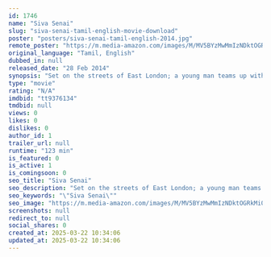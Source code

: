 ```yaml
---
id: 1746
name: "Siva Senai"
slug: "siva-senai-tamil-english-movie-download"
poster: "posters/siva-senai-tamil-english-2014.jpg"
remote_poster: "https://m.media-amazon.com/images/M/MV5BYzMwMmIzNDktOGRkMi00OGY3LTljNDgtMzUyYjQxNmYxNGJmXkEyXkFqcGdeQXVyODMyMDA2MjQ@._V1_SX300.jpg"
original_language: "Tamil, English"
dubbed_in: null
released_date: "28 Feb 2014"
synopsis: "Set on the streets of East London; a young man teams up with his friends to take revenge on a group of thieves who murdered his mother."
type: "movie"
rating: "N/A"
imdbid: "tt9376134"
tmdbid: null
views: 0
likes: 0
dislikes: 0
author_id: 1
trailer_url: null
runtime: "123 min"
is_featured: 0
is_active: 1
is_comingsoon: 0
seo_title: "Siva Senai"
seo_description: "Set on the streets of East London; a young man teams up with his friends to take revenge on a group of thieves who murdered his mother."
seo_keywords: "\"Siva Senai\""
seo_image: "https://m.media-amazon.com/images/M/MV5BYzMwMmIzNDktOGRkMi00OGY3LTljNDgtMzUyYjQxNmYxNGJmXkEyXkFqcGdeQXVyODMyMDA2MjQ@._V1_SX300.jpg"
screenshots: null
redirect_to: null
social_shares: 0
created_at: 2025-03-22 10:34:06
updated_at: 2025-03-22 10:34:06
---
```


